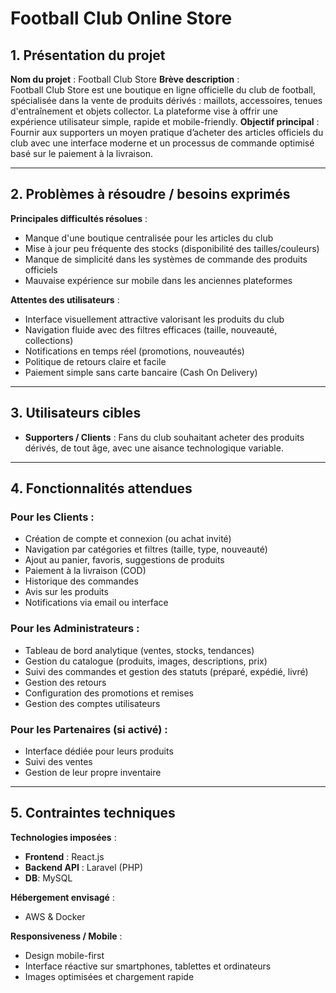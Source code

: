 # Football Club Online Store

## 1. Présentation du projet
**Nom du projet** : Football Club Store
**Brève description** :  
Football Club Store est une boutique en ligne officielle du club de football, spécialisée dans la vente de produits dérivés : maillots, accessoires, tenues d'entraînement et objets collector. La plateforme vise à offrir une expérience utilisateur simple, rapide et mobile-friendly.
**Objectif principal** :  
Fournir aux supporters un moyen pratique d’acheter des articles officiels du club avec une interface moderne et un processus de commande optimisé basé sur le paiement à la livraison.

---

## 2. Problèmes à résoudre / besoins exprimés

**Principales difficultés résolues** :
- Manque d'une boutique centralisée pour les articles du club
- Mise à jour peu fréquente des stocks (disponibilité des tailles/couleurs)
- Manque de simplicité dans les systèmes de commande des produits officiels
- Mauvaise expérience sur mobile dans les anciennes plateformes

**Attentes des utilisateurs** :
- Interface visuellement attractive valorisant les produits du club
- Navigation fluide avec des filtres efficaces (taille, nouveauté, collections)
- Notifications en temps réel (promotions, nouveautés)
- Politique de retours claire et facile
- Paiement simple sans carte bancaire (Cash On Delivery)

---

## 3. Utilisateurs cibles

- **Supporters / Clients** : Fans du club souhaitant acheter des produits dérivés, de tout âge, avec une aisance technologique variable.

---

## 4. Fonctionnalités attendues

### Pour les Clients :
- Création de compte et connexion (ou achat invité)
- Navigation par catégories et filtres (taille, type, nouveauté)
- Ajout au panier, favoris, suggestions de produits
- Paiement à la livraison (COD)
- Historique des commandes
- Avis sur les produits
- Notifications via email ou interface

### Pour les Administrateurs :
- Tableau de bord analytique (ventes, stocks, tendances)
- Gestion du catalogue (produits, images, descriptions, prix)
- Suivi des commandes et gestion des statuts (préparé, expédié, livré)
- Gestion des retours
- Configuration des promotions et remises
- Gestion des comptes utilisateurs

### Pour les Partenaires (si activé) :
- Interface dédiée pour leurs produits
- Suivi des ventes
- Gestion de leur propre inventaire

---

## 5. Contraintes techniques

**Technologies imposées** :
- **Frontend** : React.js
- **Backend API** : Laravel (PHP)
- **DB**: MySQL

**Hébergement envisagé** :
- AWS & Docker

**Responsiveness / Mobile** :
- Design mobile-first
- Interface réactive sur smartphones, tablettes et ordinateurs
- Images optimisées et chargement rapide


